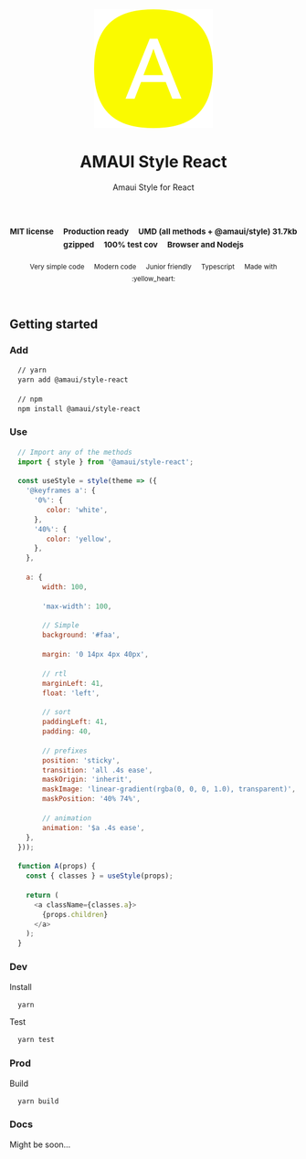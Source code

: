 
</br >
</br >

<p align='center'>
  <a target='_blank' rel='noopener noreferrer' href='#'>
    <img src='../../utils/images/logo.svg' alt='AMAUI logo' />
  </a>
</p>

<h1 align='center'>AMAUI Style React</h1>

<p align='center'>
  Amaui Style for React
</p>

<br />

<h3 align='center'>
  <sub>MIT license&nbsp;&nbsp;&nbsp;&nbsp;</sub>
  <sub>Production ready&nbsp;&nbsp;&nbsp;&nbsp;</sub>
  <sub>UMD (all methods + @amaui/style) 31.7kb gzipped&nbsp;&nbsp;&nbsp;&nbsp;</sub>
  <sub>100% test cov&nbsp;&nbsp;&nbsp;&nbsp;</sub>
  <sub>Browser and Nodejs</sub>
</h3>

<p align='center'>
    <sub>Very simple code&nbsp;&nbsp;&nbsp;&nbsp;</sub>
    <sub>Modern code&nbsp;&nbsp;&nbsp;&nbsp;</sub>
    <sub>Junior friendly&nbsp;&nbsp;&nbsp;&nbsp;</sub>
    <sub>Typescript&nbsp;&nbsp;&nbsp;&nbsp;</sub>
    <sub>Made with :yellow_heart:</sub>
</p>

<br />

## Getting started

### Add

```sh
  // yarn
  yarn add @amaui/style-react

  // npm
  npm install @amaui/style-react
```

### Use

```javascript
  // Import any of the methods
  import { style } from '@amaui/style-react';

  const useStyle = style(theme => ({
    '@keyframes a': {
      '0%': {
         color: 'white',
      },
      '40%': {
         color: 'yellow',
      },
    },

    a: {
        width: 100,

        'max-width': 100,

        // Simple
        background: '#faa',

        margin: '0 14px 4px 40px',

        // rtl
        marginLeft: 41,
        float: 'left',

        // sort
        paddingLeft: 41,
        padding: 40,

        // prefixes
        position: 'sticky',
        transition: 'all .4s ease',
        maskOrigin: 'inherit',
        maskImage: 'linear-gradient(rgba(0, 0, 0, 1.0), transparent)',
        maskPosition: '40% 74%',

        // animation
        animation: '$a .4s ease',
    },
  }));

  function A(props) {
    const { classes } = useStyle(props);

    return (
      <a className={classes.a}>
        {props.children}
      </a>
    );
  }
```

### Dev

Install

```sh
  yarn
```

Test

```sh
  yarn test
```

### Prod

Build

```sh
  yarn build
```

### Docs

Might be soon...
